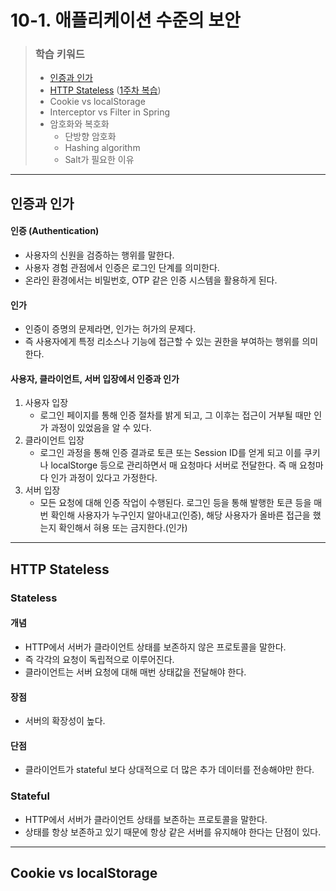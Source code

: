 # 10-1. 애플리케이션 수준의 보안

> ### 학습 키워드
>
> * [인증과 인가](10-1..md#undefined-1)
> * [HTTP Stateless](10-1..md#http-stateless) ([1주차 복습](../week-1/1-1.md))
> * Cookie vs localStorage
> * Interceptor vs Filter in Spring
> * 암호화와 복호화
>   * 단방향 암호화
>   * Hashing algorithm
>   * Salt가 필요한 이유

***

## 인증과 인가

#### 인증 (Authentication)

* 사용자의 신원을 검증하는 행위를 말한다.
* 사용자 경험 관점에서 인증은 로그인 단계를 의미한다.
* 온라인 환경에서는 비밀번호, OTP 같은 인증 시스템을 활용하게 된다.

#### 인가

* 인증이 증명의 문제라면, 인가는 허가의 문제다.
* 즉 사용자에게 특정 리소스나 기능에 접근할 수 있는 권한을 부여하는 행위를 의미한다.

#### 사용자, 클라이언트, 서버 입장에서 인증과 인가

1. 사용자 입장
   * 로그인 페이지를 통해 인증 절차를 밝게 되고, 그 이후는 접근이 거부될 때만 인가 과정이 있었음을 알 수 있다.
2. 클라이언트 입장
   * 로그인 과정을 통해 인증 결과로 토큰 또는 Session ID를 얻게 되고 이를 쿠키나 localStorge 등으로 관리하면서 매 요청마다 서버로 전달한다. 즉 매 요청마다 인가 과정이 있다고 가정한다.
3. 서버 입장
   * 모든 요청에 대해 인증 작업이 수행된다. 로그인 등을 통해 발행한 토큰 등을 매번 확인해 사용자가 누구인지 알아내고(인증), 해당 사용자가 올바른 접근을 했는지 확인해서 혀용 또는 금지한다.(인가)

***

## HTTP Stateless

### Stateless&#x20;

#### 개념

* HTTP에서 서버가 클라이언트 상태를 보존하지 않은 프로토콜을 말한다.
* 즉 각각의 요청이 독립적으로 이루어진다.
* 클라이언트는 서버 요청에 대해 매번 상태값을 전달해야 한다.

#### 장점

* 서버의 확장성이 높다.

#### 단점

* 클라이언트가 stateful 보다 상대적으로 더 많은 추가 데이터를 전송해야만 한다.

### Stateful

* HTTP에서 서버가 클라이언트 상태를 보존하는 프로토콜을 말한다.
* 상태를 항상 보존하고 있기 때문에 항상 같은 서버를 유지해야 한다는 단점이 있다.

***

## Cookie vs localStorage
